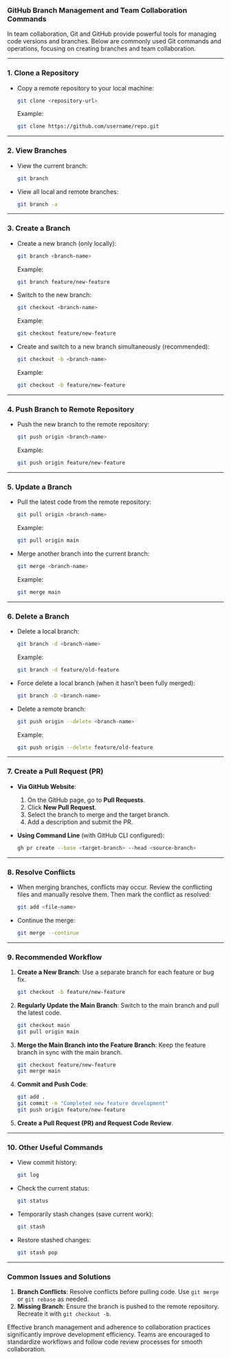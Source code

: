 ### **GitHub Branch Management and Team Collaboration Commands**

In team collaboration, Git and GitHub provide powerful tools for managing code versions and branches. Below are commonly used Git commands and operations, focusing on creating branches and team collaboration.

---

### **1. Clone a Repository**
- Copy a remote repository to your local machine:
  ```bash
  git clone <repository-url>
  ```
  Example:
  ```bash
  git clone https://github.com/username/repo.git
  ```

---

### **2. View Branches**
- View the current branch:
  ```bash
  git branch
  ```
- View all local and remote branches:
  ```bash
  git branch -a
  ```

---

### **3. Create a Branch**
- Create a new branch (only locally):
  ```bash
  git branch <branch-name>
  ```
  Example:
  ```bash
  git branch feature/new-feature
  ```

- Switch to the new branch:
  ```bash
  git checkout <branch-name>
  ```
  Example:
  ```bash
  git checkout feature/new-feature
  ```

- Create and switch to a new branch simultaneously (recommended):
  ```bash
  git checkout -b <branch-name>
  ```
  Example:
  ```bash
  git checkout -b feature/new-feature
  ```

---

### **4. Push Branch to Remote Repository**
- Push the new branch to the remote repository:
  ```bash
  git push origin <branch-name>
  ```
  Example:
  ```bash
  git push origin feature/new-feature
  ```

---

### **5. Update a Branch**
- Pull the latest code from the remote repository:
  ```bash
  git pull origin <branch-name>
  ```
  Example:
  ```bash
  git pull origin main
  ```

- Merge another branch into the current branch:
  ```bash
  git merge <branch-name>
  ```
  Example:
  ```bash
  git merge main
  ```

---

### **6. Delete a Branch**
- Delete a local branch:
  ```bash
  git branch -d <branch-name>
  ```
  Example:
  ```bash
  git branch -d feature/old-feature
  ```

- Force delete a local branch (when it hasn’t been fully merged):
  ```bash
  git branch -D <branch-name>
  ```

- Delete a remote branch:
  ```bash
  git push origin --delete <branch-name>
  ```
  Example:
  ```bash
  git push origin --delete feature/old-feature
  ```

---

### **7. Create a Pull Request (PR)**
- **Via GitHub Website**:
  1. On the GitHub page, go to **Pull Requests**.
  2. Click **New Pull Request**.
  3. Select the branch to merge and the target branch.
  4. Add a description and submit the PR.

- **Using Command Line** (with GitHub CLI configured):
  ```bash
  gh pr create --base <target-branch> --head <source-branch>
  ```

---

### **8. Resolve Conflicts**
- When merging branches, conflicts may occur. Review the conflicting files and manually resolve them. Then mark the conflict as resolved:
  ```bash
  git add <file-name>
  ```

- Continue the merge:
  ```bash
  git merge --continue
  ```

---

### **9. Recommended Workflow**
1. **Create a New Branch**: Use a separate branch for each feature or bug fix.
   ```bash
   git checkout -b feature/new-feature
   ```

2. **Regularly Update the Main Branch**: Switch to the main branch and pull the latest code.
   ```bash
   git checkout main
   git pull origin main
   ```

3. **Merge the Main Branch into the Feature Branch**: Keep the feature branch in sync with the main branch.
   ```bash
   git checkout feature/new-feature
   git merge main
   ```

4. **Commit and Push Code**:
   ```bash
   git add .
   git commit -m "Completed new feature development"
   git push origin feature/new-feature
   ```

5. **Create a Pull Request (PR) and Request Code Review**.

---

### **10. Other Useful Commands**
- View commit history:
  ```bash
  git log
  ```

- Check the current status:
  ```bash
  git status
  ```

- Temporarily stash changes (save current work):
  ```bash
  git stash
  ```

- Restore stashed changes:
  ```bash
  git stash pop
  ```

---

### **Common Issues and Solutions**
1. **Branch Conflicts**: Resolve conflicts before pulling code. Use `git merge` or `git rebase` as needed.
2. **Missing Branch**: Ensure the branch is pushed to the remote repository. Recreate it with `git checkout -b`.

Effective branch management and adherence to collaboration practices significantly improve development efficiency. Teams are encouraged to standardize workflows and follow code review processes for smooth collaboration.